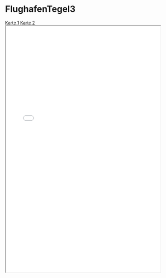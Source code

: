 # FlughafenTegel3
<head>
<meta charset="utf-8">
<style>
@keyframes scaling { 
    transform: scale(1);}   
.box { 
    animation: scaling 10s steps(1) infinite; 
</style>
</head>
<body>
<nav>
<a href="kepler.gl.html" target="iframe">Karte 1</a>
<a href="hello.html" target="iframe">Karte 2</a>
</nav>
<iframe name="iframe" src="kepler.gl.html" width="100%" height="800px">
</iframe>
</body>